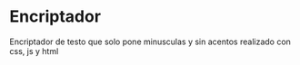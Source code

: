 # Encriptador
Encriptador de testo que solo pone minusculas y sin acentos
realizado con css, js y html
